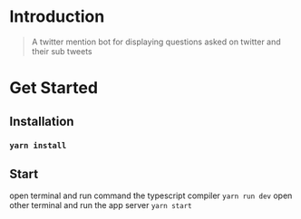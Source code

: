 # Introduction

> A twitter mention bot for displaying questions asked on twitter and their sub tweets

# Get Started

## Installation

### `yarn install`

## Start

open terminal and run command the typescript compiler `yarn run dev`
open other terminal and run the app server `yarn start`

